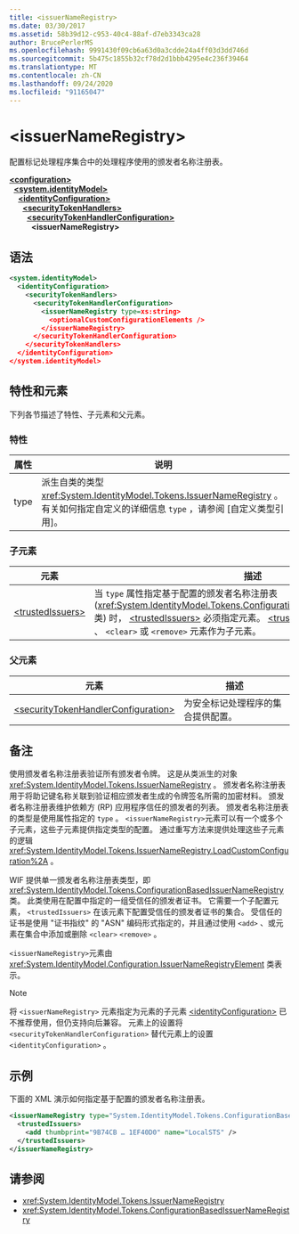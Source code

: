 ```yaml
---
title: <issuerNameRegistry>
ms.date: 03/30/2017
ms.assetid: 58b39d12-c953-40c4-88af-d7eb3343ca28
author: BrucePerlerMS
ms.openlocfilehash: 9991430f09cb6a63d0a3cdde24a4ff03d3dd746d
ms.sourcegitcommit: 5b475c1855b32cf78d2d1bbb4295e4c236f39464
ms.translationtype: MT
ms.contentlocale: zh-CN
ms.lasthandoff: 09/24/2020
ms.locfileid: "91165047"
---
```

# \<issuerNameRegistry>

配置标记处理程序集合中的处理程序使用的颁发者名称注册表。  
  
[**\<configuration>**](../configuration-element.md)\
&nbsp;&nbsp;[**\<system.identityModel>**](system-identitymodel.md)\
&nbsp;&nbsp;&nbsp;&nbsp;[**\<identityConfiguration>**](identityconfiguration.md)\
&nbsp;&nbsp;&nbsp;&nbsp;&nbsp;&nbsp;[**\<securityTokenHandlers>**](securitytokenhandlers.md)\
&nbsp;&nbsp;&nbsp;&nbsp;&nbsp;&nbsp;&nbsp;&nbsp;[**\<securityTokenHandlerConfiguration>**](securitytokenhandlerconfiguration.md)\
&nbsp;&nbsp;&nbsp;&nbsp;&nbsp;&nbsp;&nbsp;&nbsp;&nbsp;&nbsp;**\<issuerNameRegistry>**  
  
## <a name="syntax"></a>语法  
  
```xml  
<system.identityModel>  
  <identityConfiguration>  
    <securityTokenHandlers>  
      <securityTokenHandlerConfiguration>  
        <issuerNameRegistry type=xs:string>  
          <optionalCustomConfigurationElements />  
        </issuerNameRegistry>  
      </securityTokenHandlerConfiguration>  
    </securityTokenHandlers>  
  </identityConfiguration>  
</system.identityModel>  
```  
  
## <a name="attributes-and-elements"></a>特性和元素  

 下列各节描述了特性、子元素和父元素。  
  
### <a name="attributes"></a>特性  
  
|属性|说明|  
|---------------|-----------------|  
|type|派生自类的类型 <xref:System.IdentityModel.Tokens.IssuerNameRegistry> 。 有关如何指定自定义的详细信息 `type` ，请参阅 [自定义类型引用]。|  
  
### <a name="child-elements"></a>子元素  
  
|元素|描述|  
|-------------|-----------------|  
|[\<trustedIssuers>](trustedissuers.md)|当 `type` 属性指定基于配置的颁发者名称注册表 (<xref:System.IdentityModel.Tokens.ConfigurationBasedIssuerNameRegistry> 类) 时， [\<trustedIssuers>](trustedissuers.md) 必须指定元素。 [\<trustedIssuers>](trustedissuers.md)元素可以将 `<add>` 、 `<clear>` 或 `<remove>` 元素作为子元素。|  
  
### <a name="parent-elements"></a>父元素  
  
|元素|描述|  
|-------------|-----------------|  
|[\<securityTokenHandlerConfiguration>](securitytokenhandlerconfiguration.md)|为安全标记处理程序的集合提供配置。|  
  
## <a name="remarks"></a>备注  

 使用颁发者名称注册表验证所有颁发者令牌。 这是从类派生的对象 <xref:System.IdentityModel.Tokens.IssuerNameRegistry> 。 颁发者名称注册表用于将助记键名称关联到验证相应颁发者生成的令牌签名所需的加密材料。 颁发者名称注册表维护依赖方 (RP) 应用程序信任的颁发者的列表。 颁发者名称注册表的类型是使用属性指定的 `type` 。 `<issuerNameRegistry>`元素可以有一个或多个子元素，这些子元素提供指定类型的配置。 通过重写方法来提供处理这些子元素的逻辑 <xref:System.IdentityModel.Tokens.IssuerNameRegistry.LoadCustomConfiguration%2A> 。  
  
 WIF 提供单一颁发者名称注册表类型，即 <xref:System.IdentityModel.Tokens.ConfigurationBasedIssuerNameRegistry> 类。 此类使用在配置中指定的一组受信任的颁发者证书。 它需要一个子配置元素， `<trustedIssuers>` 在该元素下配置受信任的颁发者证书的集合。 受信任的证书是使用 "证书指纹" 的 "ASN" 编码形式指定的，并且通过使用 `<add>` 、或元素在集合中添加或删除 `<clear>` `<remove>` 。  
  
 `<issuerNameRegistry>`元素由 <xref:System.IdentityModel.Configuration.IssuerNameRegistryElement> 类表示。  
  
> [!NOTE]
> 将 `<issuerNameRegistry>` 元素指定为元素的子元素 [\<identityConfiguration>](identityconfiguration.md) 已不推荐使用，但仍支持向后兼容。 元素上的设置将 `<securityTokenHandlerConfiguration>` 替代元素上的设置 `<identityConfiguration>` 。  
  
## <a name="example"></a>示例  

 下面的 XML 演示如何指定基于配置的颁发者名称注册表。  
  
```xml  
<issuerNameRegistry type="System.IdentityModel.Tokens.ConfigurationBasedIssuerNameRegistry, System.IdentityModel, Version=4.0.0.0, Culture=neutral, PublicKeyToken=b77a5c561934e089">  
  <trustedIssuers>  
    <add thumbprint="9B74CB … 1EF40D0" name="LocalSTS" />  
  </trustedIssuers>  
</issuerNameRegistry>  
```  
  
## <a name="see-also"></a>请参阅

- <xref:System.IdentityModel.Tokens.IssuerNameRegistry>
- <xref:System.IdentityModel.Tokens.ConfigurationBasedIssuerNameRegistry>
